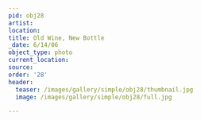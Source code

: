 ```yaml
---
pid: obj28
artist:
location:
title: Old Wine, New Bottle
_date: 6/14/06
object_type: photo
current_location:
source:
order: '28'
header:
  teaser: /images/gallery/simple/obj28/thumbnail.jpg
  image: /images/gallery/simple/obj28/full.jpg

---
```

